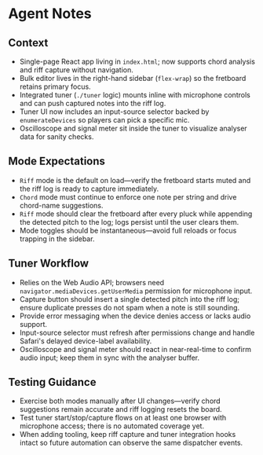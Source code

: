 # Agent Notes

## Context

- Single-page React app living in `index.html`; now supports chord analysis and riff capture without navigation.
- Bulk editor lives in the right-hand sidebar (`flex-wrap`) so the fretboard retains primary focus.
- Integrated tuner (`./tuner` logic) mounts inline with microphone controls and can push captured notes into the riff log.
- Tuner UI now includes an input-source selector backed by `enumerateDevices` so players can pick a specific mic.
- Oscilloscope and signal meter sit inside the tuner to visualize analyser data for sanity checks.

## Mode Expectations

- `Riff` mode is the default on load—verify the fretboard starts muted and the riff log is ready to capture immediately.
- `Chord` mode must continue to enforce one note per string and drive chord-name suggestions.
- `Riff` mode should clear the fretboard after every pluck while appending the detected pitch to the log; logs persist until the user clears them.
- Mode toggles should be instantaneous—avoid full reloads or focus trapping in the sidebar.

## Tuner Workflow

- Relies on the Web Audio API; browsers need `navigator.mediaDevices.getUserMedia` permission for microphone input.
- Capture button should insert a single detected pitch into the riff log; ensure duplicate presses do not spam when a note is still sounding.
- Provide error messaging when the device denies access or lacks audio support.
- Input-source selector must refresh after permissions change and handle Safari's delayed device-label availability.
- Oscilloscope and signal meter should react in near-real-time to confirm audio input; keep them in sync with the analyser buffer.

## Testing Guidance

- Exercise both modes manually after UI changes—verify chord suggestions remain accurate and riff logging resets the board.
- Test tuner start/stop/capture flows on at least one browser with microphone access; there is no automated coverage yet.
- When adding tooling, keep riff capture and tuner integration hooks intact so future automation can observe the same dispatcher events.
